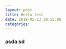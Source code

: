 ```yaml
---
layout: post
title: Hello test
date: 2018-05-13 20:55:00
categories:
---
```


### asda sd

&nbsp;

&nbsp;